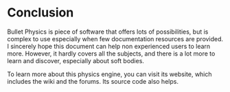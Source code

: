 Conclusion
==========

Bullet Physics is piece of software that offers lots of possibilities, but is complex to use especially when few documentation resources are provided. I sincerely hope this document can help non experienced users to learn more. However, it hardly covers all the subjects, and there is a lot more to learn and discover, especially about soft bodies.

To learn more about this physics engine, you can visit its website, which includes the wiki and the forums. Its source code also helps.
